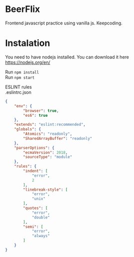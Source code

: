 # BeerFlix
Frontend javascript practice using vanilla js. Keepcoding.

# Instalation
You need to have nodejs installed. You can download it here https://nodejs.org/en/

Run  `npm install`  
Run  `npm start`  

ESLINT rules  
.eslintrc.json
```json
{
    "env": {
        "browser": true,
        "es6": true
    },
    "extends": "eslint:recommended",
    "globals": {
        "Atomics": "readonly",
        "SharedArrayBuffer": "readonly"
    },
    "parserOptions": {
        "ecmaVersion": 2018,
        "sourceType": "module"
    },
    "rules": {
        "indent": [
            "error",
            2
        ],
        "linebreak-style": [
            "error",
            "unix"
        ],
        "quotes": [
            "error",
            "double"
        ],
        "semi": [
            "error",
            "always"
        ]
    }
}
```
